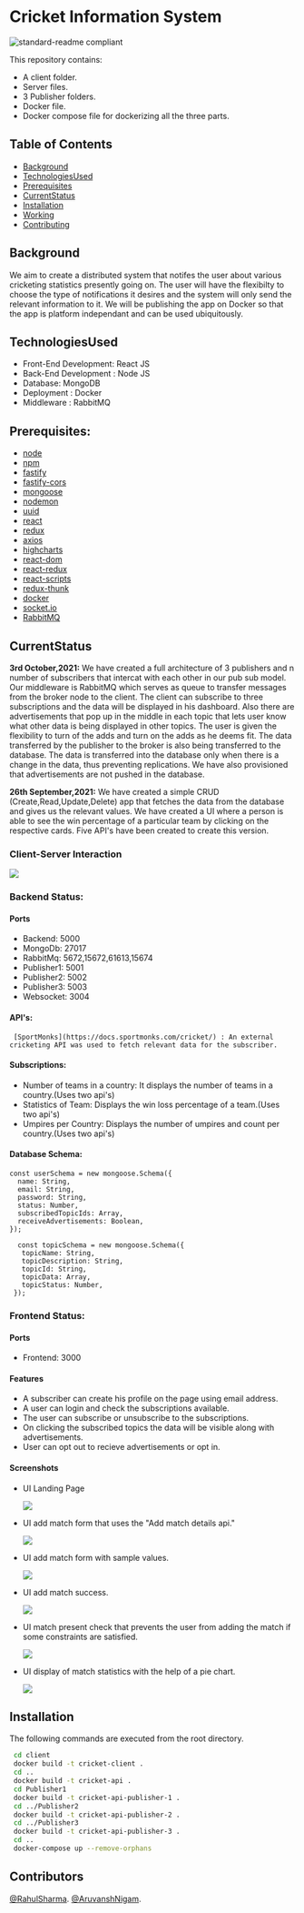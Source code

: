 # Cricket Information System

![standard-readme compliant](https://img.shields.io/badge/readme%20style-standard-brightgreen.svg?style=flat-square)

This repository contains:

- A client folder.
- Server files.
- 3 Publisher folders. 
- Docker file.
- Docker compose file for dockerizing all the three parts.


## Table of Contents

- [Background](#background)
- [TechnologiesUsed](#technologiesused)
- [Prerequisites](#prerequisites)
- [CurrentStatus](#currentstatus)
- [Installation](#installation)
- [Working](#working)
- [Contributing](#contributors)

## Background

We aim to create a distributed system that notifes the user about various cricketing statistics presently going on. The user will have the flexibilty to choose the type of notifications it desires and the system will only send the relevant information to it.
We will be publishing the app on Docker so that the app is platform independant and can be used ubiquitously. 

## TechnologiesUsed

- Front-End Development: React JS
- Back-End Development : Node JS
- Database: MongoDB
- Deployment : Docker
- Middleware : RabbitMQ

## Prerequisites:

- [node](http://nodejs.org) 
- [npm](https://npmjs.com)
- [fastify](https://www.fastify.io/)
- [fastify-cors](https://www.npmjs.com/package/fastify-cors)
- [mongoose](https://mongoosejs.com/docs/)
- [nodemon](https://www.npmjs.com/package/nodemon)
- [uuid](https://www.npmjs.com/package/uuid)
- [react](https://reactjs.org/)
- [redux](https://redux.js.org/)
- [axios](https://axios-http.com/docs/intro)
- [highcharts](https://www.highcharts.com/)
- [react-dom](https://reactjs.org/docs/react-dom.html)
- [react-redux](https://react-redux.js.org/)
- [react-scripts](https://www.npmjs.com/package/react-scripts)
- [redux-thunk](https://github.com/reduxjs/redux-thunk)
- [docker](https://www.docker.com/)
- [socket.io](https://socket.io/)
- [RabbitMQ](https://www.rabbitmq.com/)

## CurrentStatus 
**3rd October,2021:** We have created a full architecture of 3 publishers and n number of subscribers that intercat with each other in our pub sub model. Our middleware is RabbitMQ which serves as queue to transfer messages from the broker node to the client. The client can subscribe to three subscriptions and the data will be displayed in his dashboard. Also there are advertisements that pop up in the middle in each topic that lets user know what other data is being displayed in other topics. The user is given the flexibility to turn of the adds and turn on the adds as he deems fit. The data transferred by the publisher to the broker is also being transferred to the database. The data is transferred into the database only when there is a change in the data, thus preventing replications. We have also provisioned that advertisements are not pushed in the database.

**26th September,2021:** We have created a simple CRUD (Create,Read,Update,Delete) app that fetches the data from the database and gives us the relevant values.
We have created a UI where a person is able to see the win percentage of a particular team by clicking on the respective cards. Five API's have been created to create this version.

 ### Client-Server Interaction 
 ![](screenshots/clientServerInteraction.png)

 ### Backend Status: ###
   #### Ports ####
   - Backend: 5000
   - MongoDb: 27017
   - RabbitMq: 5672,15672,61613,15674
   - Publisher1: 5001
   - Publisher2: 5002
   - Publisher3: 5003
   - Websocket: 3004
   
   #### API's: ####
     [SportMonks](https://docs.sportmonks.com/cricket/) : An external cricketing API was used to fetch relevant data for the subscriber.

   #### Subscriptions: ####
   - Number of teams in a country: It displays the number of teams in a country.(Uses two api's)
   - Statistics of Team: Displays the win loss percentage of a team.(Uses two api's)
   - Umpires per Country: Displays the number of umpires and count per country.(Uses two api's)
      
   #### Database Schema: ####
    
   ```
   const userSchema = new mongoose.Schema({
     name: String,
     email: String,
     password: String,
     status: Number,
     subscribedTopicIds: Array,
     receiveAdvertisements: Boolean,
   });
   
   ```
   ```
     const topicSchema = new mongoose.Schema({
      topicName: String,
      topicDescription: String,
      topicId: String,
      topicData: Array,
      topicStatus: Number,
    });
   ```
    

 ### Frontend Status: ###
  #### Ports ####
   - Frontend: 3000
  #### Features ####
   - A subscriber can create his profile on the page using email address.
   - A user can login and check the subscriptions available.
   - The user can subscribe or unsubscribe to the subscriptions.
   - On clicking the subscribed topics the data will be visible along with advertisements. 
   - User can opt out to recieve advertisements or opt in.

  #### Screenshots ####
   - UI Landing Page
 
     ![](client/screenshots/UI-1.png)
   
   - UI add match form that uses the "Add match details api."

     ![](client/screenshots/UI-2.png)
     
   - UI add match form with sample values.
   
     ![](client/screenshots/UI-3.png)
     
   - UI add match success.

     ![](client/screenshots/UI-4.png)
     
   - UI match present check that prevents the user from adding the match if some constraints are satisfied.
     
     ![](client/screenshots/UI-5.png)
   
   - UI display of match statistics with the help of a pie chart.
     
     ![](client/screenshots/UI-6.png)
     
 
## Installation
The following commands are executed from the root directory.
 ```sh
  cd client
  docker build -t cricket-client .
  cd ..
  docker build -t cricket-api .
  cd Publisher1
  docker build -t cricket-api-publisher-1 .
  cd ../Publisher2
  docker build -t cricket-api-publisher-2 .
  cd ../Publisher3
  docker build -t cricket-api-publisher-3 .
  cd ..
  docker-compose up --remove-orphans
 ```

## Contributors

[@RahulSharma](https://github.com/webber2408). 
[@AruvanshNigam](https://github.com/Aruvansh1997).


